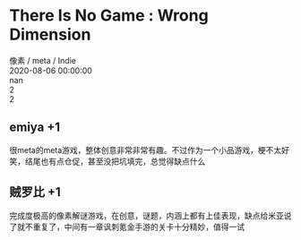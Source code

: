 



# There Is No Game : Wrong Dimension
  
像素 / meta / Indie  
2020-08-06 00:00:00  
nan  
2  
2
## emiya +1


很meta的meta游戏，整体创意非常非常有趣。不过作为一个小品游戏，梗不太好笑，结尾也有点仓促，甚至没把坑填完，总觉得缺点什么
## 贼罗比 +1


完成度极高的像素解谜游戏，在创意，谜题，内涵上都有上佳表现，缺点给米亚说了就不重复了，中间有一章讽刺氪金手游的关卡十分精妙，值得一试